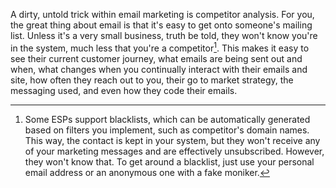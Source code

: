 A dirty, untold trick within email marketing is competitor analysis. For you, the great thing about email is that it's easy to get onto someone's mailing list. Unless it's a very small business, truth be told, they won't know you're in the system, much less that you're a competitor[^1]. This makes it easy to see their current customer journey, what emails are being sent out and when, what changes when you continually interact with their emails and site, how often they reach out to you, their go to market strategy, the messaging used, and even how they code their emails.

[^1]: Some ESPs support blacklists, which can be automatically generated based on filters you implement, such as competitor's domain names. This way, the contact is kept in your system, but they won't receive any of your marketing messages and are effectively unsubscribed. However, they won't know that. To get around a blacklist, just use your personal email address or an anonymous one with a fake moniker.

